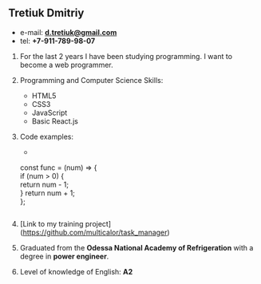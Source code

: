 ## Tretiuk Dmitriy

* e-mail: **d.tretiuk@gmail.com**
* tel: **+7-911-789-98-07**


1. For the last 2 years I have been studying programming. I want to become a web programmer.

1. Programming and Computer Science Skills:
    * HTML5
    * CSS3
    * JavaScript
    * Basic React.js
1. Code examples:
    * ```
    const func = (num) => {  
    if (num > 0) {  
        return num - 1;  
    }
    return num + 1;  
    };  
    ```
1. [Link to my training project] (https://github.com/multicalor/task_manager)
1. Graduated from the **Odessa National Academy of Refrigeration** with a degree in **power engineer**.
1. Level of knowledge of English: **A2**